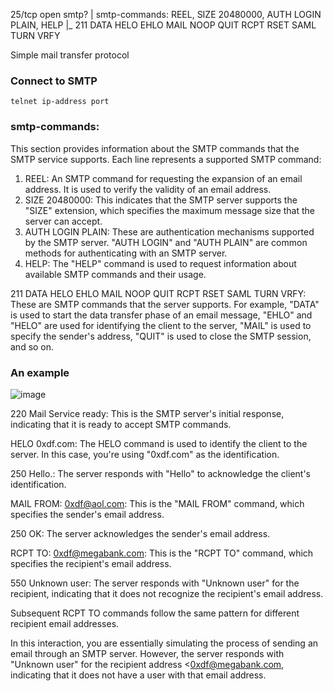 25/tcp    open  smtp?
| smtp-commands: REEL, SIZE 20480000, AUTH LOGIN PLAIN, HELP
|_ 211 DATA HELO EHLO MAIL NOOP QUIT RCPT RSET SAML TURN VRFY

Simple mail transfer protocol
### Connect to SMTP
```
telnet ip-address port
```

### smtp-commands: 
This section provides information about the SMTP commands that the SMTP service supports. 
Each line represents a supported SMTP command:
1. REEL: An SMTP command for requesting the expansion of an email address. It is used to verify the validity of an email address.
2. SIZE 20480000: This indicates that the SMTP server supports the "SIZE" extension, which specifies the maximum message size that the server can accept.
3. AUTH LOGIN PLAIN: These are authentication mechanisms supported by the SMTP server. "AUTH LOGIN" and "AUTH PLAIN" are common methods for authenticating with an SMTP server.
4. HELP: The "HELP" command is used to request information about available SMTP commands and their usage.

211 DATA HELO EHLO MAIL NOOP QUIT RCPT RSET SAML TURN VRFY: These are SMTP commands that the server supports. For example, "DATA" is used to start the data transfer phase of an email message, "EHLO" and "HELO" are used for identifying the client to the server, "MAIL" is used to specify the sender's address, "QUIT" is used to close the SMTP session, and so on.
### An example
![image](https://github.com/Miranda-Bai/Ying_Notes/assets/120993025/89263b98-e21b-4175-868e-c195ea9dc560)

220 Mail Service ready: This is the SMTP server's initial response, indicating that it is ready to accept SMTP commands.

HELO 0xdf.com: The HELO command is used to identify the client to the server. In this case, you're using "0xdf.com" as the identification.

250 Hello.: The server responds with "Hello" to acknowledge the client's identification.

MAIL FROM: <0xdf@aol.com>: This is the "MAIL FROM" command, which specifies the sender's email address.

250 OK: The server acknowledges the sender's email address.

RCPT TO: <0xdf@megabank.com>: This is the "RCPT TO" command, which specifies the recipient's email address.

550 Unknown user: The server responds with "Unknown user" for the recipient, indicating that it does not recognize the recipient's email address.

Subsequent RCPT TO commands follow the same pattern for different recipient email addresses.

In this interaction, you are essentially simulating the process of sending an email through an SMTP server. However, the server responds with "Unknown user" for the recipient address <0xdf@megabank.com, indicating that it does not have a user with that email address.
